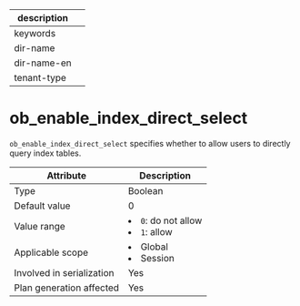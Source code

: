 |description||
|---|---|
|keywords||
|dir-name||
|dir-name-en||
|tenant-type||

# ob_enable_index_direct_select

`ob_enable_index_direct_select` specifies whether to allow users to directly query index tables.

| **Attribute** | **Description** |
|----------|------------------------------------------------------------------------------------------------------------|
| Type | Boolean |
| Default value | 0 |
| Value range | <li> `0`: do not allow   <li> `1`: allow |
| Applicable scope | <li> Global   <li> Session |
| Involved in serialization | Yes |
| Plan generation affected | Yes |
